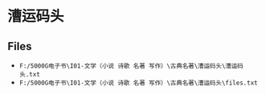 # 漕运码头

## Files

- `F:/5000G电子书\I01-文学（小说 诗歌 名著 写作）\古典名著\漕运码头\漕运码头.txt`
- `F:/5000G电子书\I01-文学（小说 诗歌 名著 写作）\古典名著\漕运码头\files.txt`

